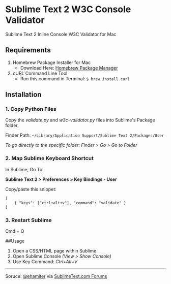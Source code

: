 # Sublime Text 2 W3C Console Validator

Sublime Text 2 Inline Console W3C Validator for Mac

## Requirements

1. Homebrew Package Installer for Mac
	- Download Here: [Homebrew Package Manager](http://brew.sh/)
2. cURL Command Line Tool
	- Run this command in Terminal:
	`$ brew install curl`

## Installation

### 1. Copy Python Files

Copy the *validate.py* and *w3c-validator.py* files into Sublime's Package folder.

Finder Path:
`~/Library/Application Support/Sublime Text 2/Packages/User`

*To go directly to the specific folder: Finder > Go > Go to Folder*

### 2. Map Sublime Keyboard Shortcut

In Sublime, Go To:

**Sublime Text 2 > Preferences > Key Bindings - User**
	
Copy/paste this snippet:	
	
	[
		{ "keys": ["ctrl+alt+v"], "command": "validate" }
	]
	
### 3. Restart Sublime

Cmd + Q

##Usage

1. Open a CSS/HTML page within Sublime
2. Open Sublime Console *(View > Show Console)*
3. Use Key Command: *Ctrl+Alt+V*

---

Soruce: [@ehamiter](https://github.com/ehamiter) via [SublimeText.com Forums](http://www.sublimetext.com/forum/viewtopic.php?f=5&t=2262)
